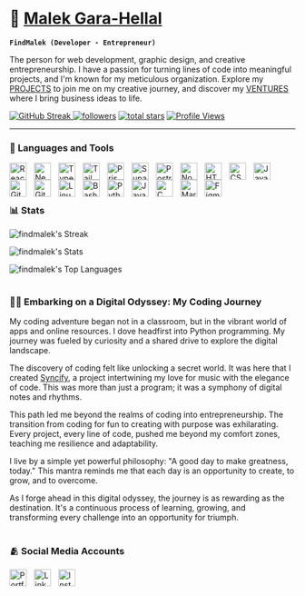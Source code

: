 # 💫 [Malek Gara-Hellal](https://www.findmalek.com)

**`FindMalek (Developer - Entrepreneur)`**

The person for web development, graphic design, and creative entrepreneurship. I have a passion for turning lines of code into meaningful projects, and I'm known for my meticulous organization. Explore my <a href="https://www.findmalek.com/projects">PROJECTS</a> to join me on my creative journey, and discover my <a href="https://www.findmalek.com/about#my-ventures">VENTURES</a> where I bring business ideas to life.

   <p align="left">
      <a href="https://github.com/FindMalek">
         <img alt="GitHub Streak" title="Check out my GitHub Streak" src="https://custom-icon-badges.demolab.com/badge/dynamic/json?logo=fire&logoColor=white&color=212121&label=streak&query=%24.currentStreak.length&suffix=%20days&url=https%3A%2F%2Fstreak-stats.demolab.com%2F%3Fuser%3Dfindmalek%26type%3Djson&style=for-the-badge&labelColor=181717"/>
      </a>
      <a href="https://github.com/FindMalek?tab=followers">
         <img alt="followers" title="Follow me on Github" src="https://custom-icon-badges.demolab.com/github/followers/FindMalek?color=236ad3&labelColor=1155ba&style=for-the-badge&logo=person-add&label=Follow&logoColor=white"/></a>
      <a href="https://github.com/FindMalek?tab=repositories&sort=stargazers">
         <img alt="total stars" title="Total stars on GitHub" src="https://custom-icon-badges.demolab.com/github/stars/FindMalek?color=C79600&style=for-the-badge&labelColor=C79600&logo=star"/></a>
      <a href="https://github.com/FindMalek">
         <img alt="Profile Views" title="Github Profile Views" src="https://komarev.com/ghpvc/?username=findmalek&color=A5a5a5&style=for-the-badge&label=VIEWS&logo=eye&logoColor=white"/></a>
   </p>

---

### 🧰 Languages and Tools

<img align="left" alt="React" width="30px" style="padding-right:10px;" src="https://skillicons.dev/icons?i=react" />
<img align="left" alt="Next JS" width="30px" style="padding-right:10px;" src="https://skillicons.dev/icons?i=nextjs" />
<img align="left" alt="TypeScript" width="30px" style="padding-right:10px;" src="https://skillicons.dev/icons?i=ts" />
<img align="left" alt="Tailwind CSS" width="30px" style="padding-right:10px;" src="https://skillicons.dev/icons?i=tailwind" />
<img align="left" alt="Prisma" width="30px" style="padding-right:10px;" src="https://skillicons.dev/icons?i=prisma" />
<img align="left" alt="Supabase" width="30px" style="padding-right:10px;" src="https://skillicons.dev/icons?i=supabase" />
<img align="left" alt="PostreSQL" width="30px" style="padding-right:10px;" src="https://skillicons.dev/icons?i=postgres" />
<img align="left" alt="NodeJS" width="30px" style="padding-right:10px;" src="https://skillicons.dev/icons?i=nodejs" />
<img align="left" alt="HTML" width="30px" style="padding-right:10px;" src="https://skillicons.dev/icons?i=html" />
<img align="left" alt="CSS" width="30px" style="padding-right:10px;" src="https://skillicons.dev/icons?i=css" />
<img align="left" alt="JavaScript" width="30px" style="padding-right:10px;" src="https://skillicons.dev/icons?i=js" />
<img align="left" alt="Git" width="30px" style="padding-right:10px;" src="https://skillicons.dev/icons?i=git" />
<img align="left" alt="GitHub" width="30px" style="padding-right:10px;" src="https://skillicons.dev/icons?i=github" />
<img align="left" alt="Linux" width="30px" style="padding-right:10px;" src="https://skillicons.dev/icons?i=linux" />
<img align="left" alt="Bash" width="30px" style="padding-right:10px;" src="https://skillicons.dev/icons?i=bash"/>
<img align="left" alt="Python" width="30px" style="padding-right:10px;" src="https://skillicons.dev/icons?i=py" />
<img align="left" alt="Java" width="30px" style="padding-right:10px;" src="https://skillicons.dev/icons?i=java"/>
<img align="left" alt="C" width="30px" style="padding-right:10px;" src="https://skillicons.dev/icons?i=c"/>
<img align="left" alt="Markdown" width="30px" style="padding-right:10px;" src="https://skillicons.dev/icons?i=md" />
<img align="left" alt="Figma" width="30px" style="padding-right:10px;" src="https://skillicons.dev/icons?i=figma"/>

<br />

<br />

#

### 📊 Stats

![findmalek's Streak](https://github-readme-streak-stats.herokuapp.com/?user=findmalek&theme=prussian&hide_border=false)

![findmalek's Stats](https://github-readme-stats.vercel.app/api?username=findmalek&theme=prussian&show_icons=true&hide_border=false&count_private=true)

![findmalek's Top Languages](https://github-readme-stats.vercel.app/api/top-langs/?username=findmalek&theme=prussian&show_icons=true&hide_border=false&layout=compact)

#

 <summary><h3>👨‍💻 Embarking on a Digital Odyssey: My Coding Journey</h3></summary>
 
   My coding adventure began not in a classroom, but in the vibrant world of apps and online resources. I dove headfirst into Python programming. My journey was fueled by curiosity and a shared drive to explore the digital landscape.

   The discovery of coding felt like unlocking a secret world. It was here that I created [Syncify](https://github.com/FindMalek/Syncify), a project intertwining my love for music with the elegance of code. This was more than just a program; it was a symphony of digital notes and rhythms.

   This path led me beyond the realms of coding into entrepreneurship. The transition from coding for fun to creating with purpose was exhilarating. Every project, every line of code, pushed me beyond my comfort zones, teaching me resilience and adaptability.

   I live by a simple yet powerful philosophy: "A good day to make greatness, today." This mantra reminds me that each day is an opportunity to create, to grow, and to overcome.

   As I forge ahead in this digital odyssey, the journey is as rewarding as the destination. It's a continuous process of learning, growing, and transforming every challenge into an opportunity for triumph.

#

### 🫂 Social Media Accounts

   <a target="_blank" href="https://www.findmalek.com">
   <img align="left" alt="Portfolio" width="30px" style="padding-right:10px;" src="https://skillicons.dev/icons?i=vercel" />
   </a>
   
   <a target="_blank" href="https://www.linkedin.com/in/findmalek">
   <img align="left" alt="LinkedIn" width="30px" style="padding-right:10px;" src="https://skillicons.dev/icons?i=linkedin" />
   </a>

   <a target="_blank" href="https://www.instagram.com/findmalek">
   <img align="left" alt="Instagram" width="30px" style="padding-right:10px;" src="https://skillicons.dev/icons?i=instagram" />
   </a>
